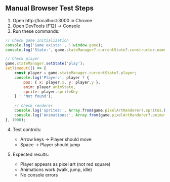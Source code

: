 
## Manual Browser Test Steps

1. Open http://localhost:3000 in Chrome
2. Open DevTools (F12) → Console
3. Run these commands:

```javascript
// Check game initialization
console.log('Game exists:', !!window.game);
console.log('State:', game.stateManager?.currentState?.constructor.name);

// Check player
game.stateManager.setState('play');
setTimeout(() => {
    const player = game.stateManager.currentState?.player;
    console.log('Player:', player ? {
        pos: { x: player.x, y: player.y },
        anim: player.animState,
        sprite: player.spriteKey
    } : 'Not found');
    
    // Check renderer
    console.log('Sprites:', Array.from(game.pixelArtRenderer?.sprites.keys() || []));
    console.log('Animations:', Array.from(game.pixelArtRenderer?.animations.keys() || []));
}, 1000);
```

4. Test controls:
   - Arrow keys → Player should move
   - Space → Player should jump
   
5. Expected results:
   - Player appears as pixel art (not red square)
   - Animations work (walk, jump, idle)
   - No console errors
